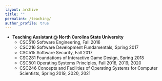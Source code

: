 ```yaml
---
layout: archive
title: ""
permalink: /teaching/
author_profile: true
---
```


* <b>Teaching Assistant @ North Carolina State University</b>
  * CSC510 Software Engineering, Fall 2016
  * CSC216 Software Development Fundamentals, Spring 2017
  * CSC515 Software Security, Fall 2017
  * CSC281 Foundations of Interactive Game Design, Spring 2018
  * CSC501 Operating Systems Principles, Fall 2018, 2019, 2020
  * CSC246 Concepts and Facilities of Operating Systems for Computer Scientists, Spring 2019, 2020, 2021
